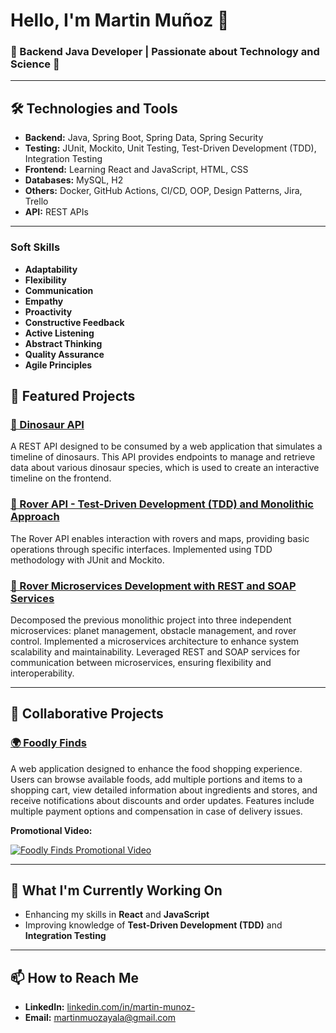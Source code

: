 # Hello, I'm Martin Muñoz 👋

### 🌟 Backend Java Developer | Passionate about Technology and Science 🦖

---

## 🛠️ Technologies and Tools

- **Backend:** Java, Spring Boot, Spring Data, Spring Security
- **Testing:** JUnit, Mockito, Unit Testing, Test-Driven Development (TDD), Integration Testing
- **Frontend:** Learning React and JavaScript, HTML, CSS
- **Databases:** MySQL, H2
- **Others:** Docker, GitHub Actions, CI/CD, OOP, Design Patterns, Jira, Trello
- **API:** REST APIs

---

### Soft Skills
- **Adaptability**
- **Flexibility**
- **Communication**
- **Empathy**
- **Proactivity**
- **Constructive Feedback**
- **Active Listening**
- **Abstract Thinking**
- **Quality Assurance**
- **Agile Principles**

## 🚀 Featured Projects

### [🦖 Dinosaur API](https://github.com/dinodev/dinosaur-api)
A REST API designed to be consumed by a web application that simulates a timeline of dinosaurs. This API provides endpoints to manage and retrieve data about various dinosaur species, which is used to create an interactive timeline on the frontend.

### [🔭 Rover API - Test-Driven Development (TDD) and Monolithic Approach](https://github.com/Martinm1500/Mars-Rover-API.git)
The Rover API enables interaction with rovers and maps, providing basic operations through specific interfaces. Implemented using TDD methodology with JUnit and Mockito.

### [🔭 Rover Microservices Development with REST and SOAP Services](https://github.com/Martinm1500/RoverMicroservices.git)
Decomposed the previous monolithic project into three independent microservices: planet management, obstacle management, and rover control. Implemented a microservices architecture to enhance system scalability and maintainability. Leveraged REST and SOAP services for communication between microservices, ensuring flexibility and interoperability.

---

## 🤝 Collaborative Projects

### [🌍 Foodly Finds](https://github.com/No-Country/s14-16-n-java.git)
A web application designed to enhance the food shopping experience. Users can browse available foods, add multiple portions and items to a shopping cart, view detailed information about ingredients and stores, and receive notifications about discounts and order updates. Features include multiple payment options and compensation in case of delivery issues.

**Promotional Video:**

[![Foodly Finds Promotional Video](https://img.youtube.com/vi/ZREkxyqYG2M/hqdefault.jpg)](https://www.youtube.com/watch?v=ZREkxyqYG2M)

---

## 🌱 What I'm Currently Working On

- Enhancing my skills in **React** and **JavaScript**
- Improving knowledge of **Test-Driven Development (TDD)** and **Integration Testing**

---

## 📫 How to Reach Me

- **LinkedIn:** [linkedin.com/in/martin-munoz-](https://www.linkedin.com/in/martin-munoz-)
- **Email:** martinmuozayala@gmail.com
